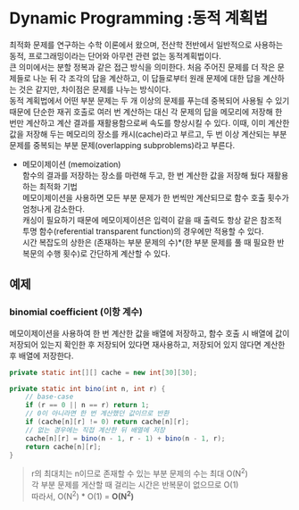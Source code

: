 # Dynamic Programming :동적 계획법
최적화 문제를 연구하는 수학 이론에서 왔으며, 전산학 전반에서 일반적으로 사용하는 동적, 프로그래밍이라는 단어와 아무런 관련 없는 동적계획법이다.  
큰 의미에서는 분할 정복과 같은 접근 방식을 의미한다. 처음 주어진 문제를 더 작은 문제들로 나눈 뒤 각 조각의 답을 계산하고, 이 답들로부터 원래 문제에 대한 답을 계산하는 것은 같지만, 차이점은 문제를 나누는 방식이다.  
동적 계획법에서 어떤 부분 문제는 두 개 이상의 문제를 푸는데 중복되어 사용될 수 있기 때문에 단순한 재귀 호출로 여러 번 계산하는 대신 각 문제의 답을 메모리에 저장해 한 번만 계산하고 계산 결과를 재활용함으로써 속도를 향상시킬 수 있다. 이때, 이미 계산한 값을 저장해 두는 메모리의 장소를 캐시(cache)라고 부르고, 두 번 이상 계산되는 부분 문제를 중복되는 부분 문제(overlapping subproblems)라고 부른다.

- 메모이제이션 (memoization)  
함수의 결과를 저장하는 장소를 마련해 두고, 한 번 계산한 값을 저장해 뒀다 재활용하는 최적화 기법  
메모이제이션을 사용하면 모든 부분 문제가 한 번씩만 계산되므로 함수 호출 횟수가 엄청나게 감소한다.  
캐싱이 필요하기 때문에 메모이제이션은 입력이 같을 때 출력도 항상 같은 참조적 투명 함수(referential transparent function)의 경우에만 적용할 수 있다.  
시간 복잡도의 상한은 (존재하는 부분 문제의 수)*(한 부분 문제를 풀 때 필요한 반복문의 수행 횟수)로 간단하게 계산할 수 있다.

## 예제
### binomial coefficient (이항 계수)
메모이제이션을 사용하여 한 번 계산한 값을 배열에 저장하고, 함수 호출 시 배열에 값이 저장되어 있는지 확인한 후 저장되어 있다면 재사용하고, 저장되어 있지 않다면 계산한 후 배열에 저장한다.
```java
private static int[][] cache = new int[30][30];

private static int bino(int n, int r) {
    // base-case
    if (r == 0 || n == r) return 1;
    // 0이 아니라면 한 번 계산했던 값이므로 반환
    if (cache[n][r] != 0) return cache[n][r];
    // 없는 경우에는 직접 계산한 뒤 배열에 저장
    cache[n][r] = bino(n - 1, r - 1) + bino(n - 1, r);
    return cache[n][r];
}
```
> r의 최대치는 n이므로 존재할 수 있는 부분 문제의 수는 최대 O(N<sup>2</sup>)  
> 각 부분 문제를 게산할 때 걸리는 시간은 반복문이 없으므로 O(1)  
> 따라서, O(N<sup>2</sup>) * O(1) = **O(N<sup>2</sup>)**